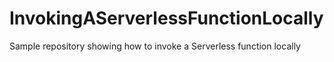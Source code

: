 # InvokingAServerlessFunctionLocally
Sample repository showing how to invoke a Serverless function locally
